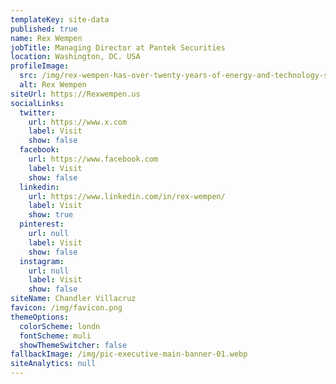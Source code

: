 ```yaml
---
templateKey: site-data
published: true
name: Rex Wempen
jobTitle: Managing Director at Pantek Securities
location: Washington, DC. USA
profileImage:
  src: /img/rex-wempen-has-over-twenty-years-of-energy-and-technology-sector-experience-copy.jpeg
  alt: Rex Wempen
siteUrl: https://Rexwempen.us
socialLinks:
  twitter:
    url: https://www.x.com
    label: Visit
    show: false
  facebook:
    url: https://www.facebook.com
    label: Visit
    show: false
  linkedin:
    url: https://www.linkedin.com/in/rex-wempen/
    label: Visit
    show: true
  pinterest:
    url: null
    label: Visit
    show: false
  instagram:
    url: null
    label: Visit
    show: false
siteName: Chandler Villacruz
favicon: /img/favicon.png
themeOptions:
  colorScheme: londn
  fontScheme: muli
  showThemeSwitcher: false
fallbackImage: /img/pic-executive-main-banner-01.webp
siteAnalytics: null
---
```

